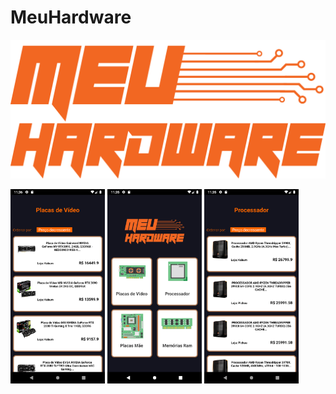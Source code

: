 # MeuHardware

![Logo](https://github.com/kikepola/MeuHardware/blob/main/MeuHardwareAndroid/app/src/main/res/drawable/logo.png)

<img src="info/TelaPlacaDeVideo.png" width="30%"/> <img src="info/TelaPrincipal.png" width="30%"/> <img src="info/TelaProcessador.png" width="30%"/> 



